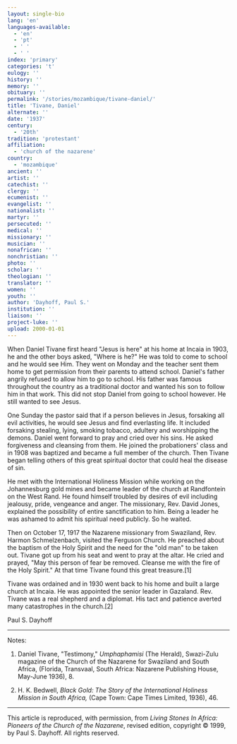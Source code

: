 ```yaml
---
layout: single-bio
lang: 'en'
languages-available:
  - 'en'
  - 'pt'
  - ' '
  - ' '
index: 'primary'
categories: 't'
eulogy: ''
history: ''
memory: ''
obituary: ''
permalink: '/stories/mozambique/tivane-daniel/'
title: 'Tivane, Daniel'
alternate: ''
date: '1937'
century:
  - '20th'
tradition: 'protestant'
affiliation:
  - 'church of the nazarene'
country:
  - 'mozambique'
ancient: ''
artist: ''
catechist: ''
clergy: ''
ecumenist: ''
evangelist: ''
nationalist: ''
martyr: ''
persecuted: ''
medical: ''
missionary: ''
musician: ''
nonafrican: ''
nonchristian: ''
photo: ''
scholar: ''
theologian: ''
translator: ''
women: ''
youth: ''
author: 'Dayhoff, Paul S.'
institution: ''
liaison: ''
project-luke: ''
upload: 2000-01-01
---
```



When Daniel Tivane first heard "Jesus is here" at his home at Incaia in 1903,  he and the other boys asked, "Where is he?"  He was told to come to school and he would see Him. They went on Monday and the teacher sent them home to get permission from their parents to attend school. Daniel's father angrily refused to allow him to go to school. His father was famous throughout the country as a traditional doctor and wanted his son to follow him in that work. This did not stop Daniel from going to school however. He still wanted to see Jesus.

One Sunday the pastor said that if a person believes in Jesus, forsaking all evil activities, he would see Jesus and find everlasting life. It included forsaking stealing, lying, smoking tobacco, adultery and worshipping the demons. Daniel went forward to pray and cried over his sins. He asked forgiveness and cleansing from them. He joined the probationers' class and in 1908 was baptized and became a full member of the church.  Then Tivane began telling others of this great spiritual doctor that could heal the disease of sin.

He met with the International Holiness Mission while working on the Johannesburg gold mines and became leader of the church at Randfontein on the West Rand. He found himself troubled by desires of evil including jealousy, pride, vengeance and anger. The missionary, Rev. David Jones, explained the possibility of entire sanctification to him.  Being a leader he was ashamed to admit his spiritual need publicly. So he waited.

Then on October 17, 1917 the Nazarene missionary from Swaziland, Rev. Harmon Schmelzenbach, visited the Ferguson Church. He preached about the baptism of the Holy Spirit and the need for the "old man" to be taken out. Tivane got up from his seat and went to pray at the altar. He cried and prayed, "May this person of fear be removed. Cleanse me with the fire of the Holy Spirit."  At that time Tivane found this great treasure.[1]

Tivane was ordained and in 1930 went back to his home and built a large church at Incaia. He was appointed the senior leader in Gazaland. Rev. Tivane was a real shepherd and a diplomat. His tact and patience averted many catastrophes in the church.[2]

Paul S. Dayhoff

---

Notes:

1. Daniel Tivane, "Testimony," *Umphaphamisi* (The Herald), Swazi-Zulu magazine of the Church of the Nazarene for Swaziland and South Africa, (Florida, Transvaal, South Africa: Nazarene Publishing House, May-June 1936), 8.

2. H. K. Bedwell, *Black Gold: The Story of the International Holiness Mission in South Africa,* (Cape Town: Cape Times Limited, 1936), 46.

---

This article is reproduced, with permission, from *Living Stones In Africa: Pioneers of the Church of the Nazarene*, revised edition, copyright &copy; 1999, by Paul S. Dayhoff.  All rights reserved.